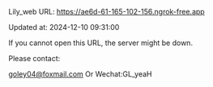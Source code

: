 Lily_web URL: https://ae6d-61-165-102-156.ngrok-free.app

Updated at: 2024-12-10 09:31:00

If you cannot open this URL, the server might be down.

Please contact: 

goley04@foxmail.com Or Wechat:GL_yeaH